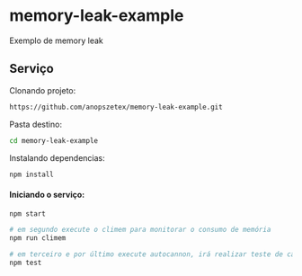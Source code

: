 # memory-leak-example
Exemplo de memory leak

## Serviço
Clonando projeto:
```sh
https://github.com/anopszetex/memory-leak-example.git
```

Pasta destino:
```sh
cd memory-leak-example
```

Instalando dependencias:
```sh
npm install
```
#### Iniciando o serviço:
```sh
npm start
```

```sh
# em segundo execute o climem para monitorar o consumo de memória
npm run climem

# em terceiro e por último execute autocannon, irá realizar teste de carga/requisições
npm test
```